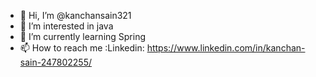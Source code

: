 - 👋 Hi, I’m @kanchansain321
- 👀 I’m interested in java
- 🌱 I’m currently learning Spring
- 📫 How to reach me :Linkedin: https://www.linkedin.com/in/kanchan-sain-247802255/

<!---
kanchansain321/kanchansain321 is a ✨ special ✨ repository because its `README.md` (this file) appears on your GitHub profile.
You can click the Preview link to take a look at your changes.
--->
